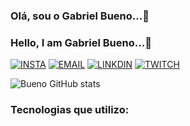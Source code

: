 ### Olá, sou o Gabriel Bueno...🖖
### Hello, I am Gabriel Bueno...🖖

[![INSTA](https://img.shields.io/badge/Instagram-E4405F?style=for-the-badge&logo=instagram&logoColor=white)](https://www.instagram.com/bielbueno05/)
[![EMAIL](https://img.shields.io/badge/Gmail-D14836?style=for-the-badge&logo=gmail&logoColor=white)](j.brielbueno05@gmail.com)
[![LINKDIN](https://img.shields.io/badge/LinkedIn-0077B5?style=for-the-badge&logo=linkedin&logoColor=white)](https://www.linkedin.com/in/gabriel-bueno-525b09209/)
[![TWITCH](https://img.shields.io/badge/Twitch-9146FF?style=for-the-badge&logo=twitch&logoColor=white)](https://www.twitch.tv/bueno_oficial)


![Bueno GitHub stats](https://github-readme-stats.vercel.app/api?username=GabrielBueno0511&show_icons=true&theme=tokyonight)

### Tecnologias que utilizo:











